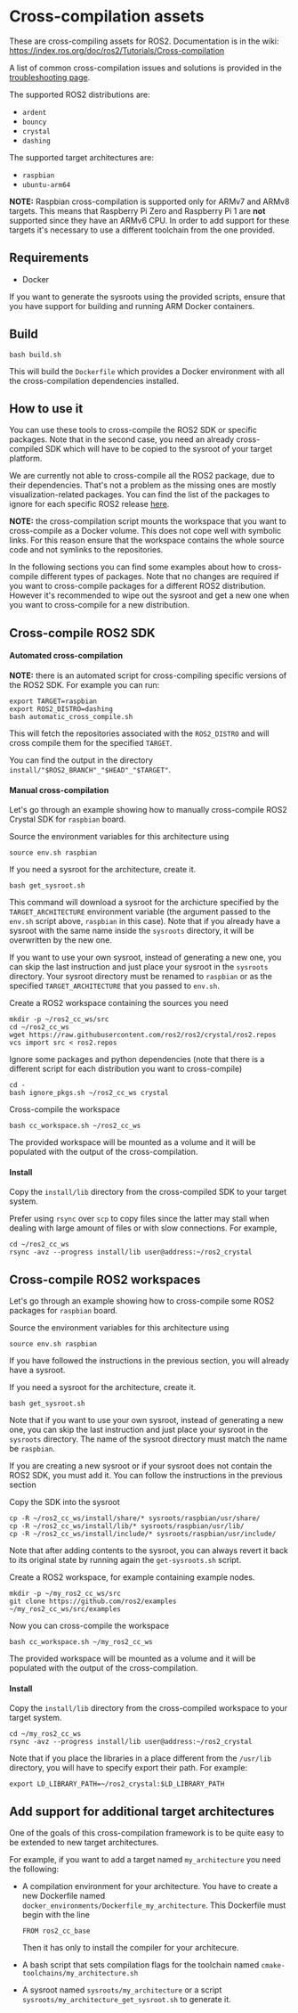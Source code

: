 # Cross-compilation assets

These are cross-compiling assets for ROS2.
Documentation is in the wiki: https://index.ros.org/doc/ros2/Tutorials/Cross-compilation

A list of common cross-compilation issues and solutions is provided in the [troubleshooting page](troubleshooting.md).

The supported ROS2 distributions are:

 - `ardent`
 - `bouncy`
 - `crystal`
 - `dashing`

The supported target architectures are:

 - `raspbian`
 - `ubuntu-arm64`


**NOTE:** Raspbian cross-compilation is supported only for ARMv7 and ARMv8 targets. This means that Raspberry Pi Zero and Raspberry Pi 1 are **not** supported since they have an ARMv6 CPU. In order to add support for these targets it's necessary to use a different toolchain from the one provided.

## Requirements

 - Docker

If you want to generate the sysroots using the provided scripts, ensure that you have support for building and running ARM Docker containers.

## Build

    bash build.sh

This will build the `Dockerfile` which provides a Docker environment with all the cross-compilation dependencies installed.

## How to use it

You can use these tools to cross-compile the ROS2 SDK or specific packages. Note that in the second case, you need an already cross-compiled SDK which will have to be copied to the sysroot of your target platform.

We are currently not able to cross-compile all the ROS2 package, due to their dependencies.
That's not a problem as the missing ones are mostly visualization-related packages.
You can find the list of the packages to ignore for each specific ROS2 release [here](ignore_pkgs_scripts).

**NOTE:** the cross-compilation script mounts the workspace that you want to cross-compile as a Docker volume. This does not cope well with symbolic links. For this reason ensure that the workspace contains the whole source code and not symlinks to the repositories.

In the following sections you can find some examples about how to cross-compile different types of packages.
Note that no changes are required if you want to cross-compile packages for a different ROS2 distribution.
However it's recommended to wipe out the sysroot and get a new one when you want to cross-compile for a new distribution.

## Cross-compile ROS2 SDK

#### Automated cross-compilation

**NOTE:** there is an automated script for cross-compiling specific versions of the ROS2 SDK.
For example you can run:

```
export TARGET=raspbian
export ROS2_DISTRO=dashing
bash automatic_cross_compile.sh
```

This will fetch the repositories associated with the `ROS2_DISTRO` and will cross compile them for the specified `TARGET`.

You can find the output in the directory `install/"$ROS2_BRANCH"_"$HEAD"_"$TARGET"`.

#### Manual cross-compilation

Let's go through an example showing how to manually cross-compile ROS2 Crystal SDK for `raspbian` board.

Source the environment variables for this architecture using

    source env.sh raspbian

If you need a sysroot for the architecture, create it.

    bash get_sysroot.sh

This command will download a sysroot for the archicture specified by the `TARGET_ARCHITECTURE` environment variable (the argument passed to the `env.sh` script above, `raspbian` in this case).
Note that if you already have a sysroot with the same name inside the `sysroots` directory, it will be overwritten by the new one.

If you want to use your own sysroot, instead of generating a new one, you can skip the last instruction and just place your sysroot in the `sysroots` directory. Your sysroot directory must be renamed to `raspbian` or as the specified `TARGET_ARCHITECTURE` that you passed to `env.sh`.

Create a ROS2 workspace containing the sources you need

    mkdir -p ~/ros2_cc_ws/src
    cd ~/ros2_cc_ws
    wget https://raw.githubusercontent.com/ros2/ros2/crystal/ros2.repos
    vcs import src < ros2.repos

Ignore some packages and python dependencies (note that there is a different script for each distribution you want to cross-compile)

    cd -
    bash ignore_pkgs.sh ~/ros2_cc_ws crystal

Cross-compile the workspace

    bash cc_workspace.sh ~/ros2_cc_ws

The provided workspace will be mounted as a volume and it will be populated with the output of the cross-compilation.

#### Install

Copy the `install/lib` directory from the cross-compiled SDK to your target system.

Prefer using `rsync` over `scp` to copy files since the latter may stall when dealing with large amount of files or with slow connections. For example,

```
cd ~/ros2_cc_ws
rsync -avz --progress install/lib user@address:~/ros2_crystal
```

## Cross-compile ROS2 workspaces

Let's go through an example showing how to cross-compile some ROS2 packages for `raspbian` board.

Source the environment variables for this architecture using

    source env.sh raspbian

If you have followed the instructions in the previous section, you will already have a sysroot.

If you need a sysroot for the architecture, create it.

    bash get_sysroot.sh

Note that if you want to use your own sysroot, instead of generating a new one, you can skip the last instruction and just place your sysroot in the `sysroots` directory. The name of the sysroot directory must match the name be `raspbian`.

If you are creating a new sysroot or if your sysroot does not contain the ROS2 SDK, you must add it.
You can follow the instructions in the previous section

Copy the SDK into the sysroot

    cp -R ~/ros2_cc_ws/install/share/* sysroots/raspbian/usr/share/
    cp -R ~/ros2_cc_ws/install/lib/* sysroots/raspbian/usr/lib/
    cp -R ~/ros2_cc_ws/install/include/* sysroots/raspbian/usr/include/

Note that after adding contents to the sysroot, you can always revert it back to its original state by running again the `get-sysroots.sh` script.

Create a ROS2 workspace, for example containing example nodes.

    mkdir -p ~/my_ros2_cc_ws/src
    git clone https://github.com/ros2/examples ~/my_ros2_cc_ws/src/examples

Now you can cross-compile the workspace

    bash cc_workspace.sh ~/my_ros2_cc_ws

The provided workspace will be mounted as a volume and it will be populated with the output of the cross-compilation.

#### Install

Copy the `install/lib` directory from the cross-compiled workspace to your target system.

```
cd ~/my_ros2_cc_ws
rsync -avz --progress install/lib user@address:~/ros2_crystal
```

Note that if you place the libraries in a place different from the `/usr/lib` directory, you will have to specify export their path.
For example:

    export LD_LIBRARY_PATH=~/ros2_crystal:$LD_LIBRARY_PATH

## Add support for additional target architectures

One of the goals of this cross-compilation framework is to be quite easy to be extended to new target architectures.

For example, if you want to add a target named `my_architecture` you need the following:

 - A compilation environment for your architecture. You have to create a new Dockerfile named `docker_environments/Dockerfile_my_architecture`. This Dockerfile must begin with the line
    ```
    FROM ros2_cc_base
    ```

    Then it has only to install the compiler for your architecure.
 - A bash script that sets compilation flags for the toolchain named `cmake-toolchains/my_architecture.sh`
 - A sysroot named `sysroots/my_architecture` or a script `sysroots/my_architecture_get_sysroot.sh` to generate it.

